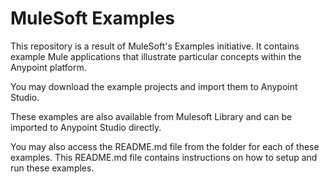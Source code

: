 MuleSoft Examples
====================

This repository is a result of MuleSoft's Examples initiative.
It contains example Mule applications that illustrate particular concepts within the Anypoint platform. 

You may download the example projects and import them to Anypoint Studio.

These examples are also available from Mulesoft Library and can be imported to Anypoint Studio directly.

You may also access the README.md file from the folder for each of these examples.
This README.md file contains instructions on how to setup and run these examples.
